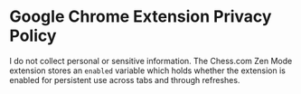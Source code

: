 # Google Chrome Extension Privacy Policy
I do not collect personal or sensitive information. The Chess.com Zen Mode extension stores an `enabled` variable which holds whether the extension is enabled for persistent use across tabs and through refreshes.
